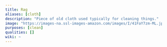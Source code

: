 ```yaml
---
title: Rag
aliases: [cloth]
description: "Piece of old cloth used typically for cleaning things."
image: "https://images-na.ssl-images-amazon.com/images/I/41FaY7zm-ML.jpg"
purposes: [clean]
qualities: []
wiki: ~
---
```

